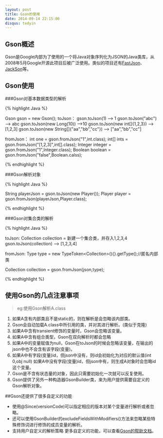 ```yaml
---
layout: post
title: Gson的使用
date: 2014-09-14 22:15:00
disqus: tedyin
---
```


## Gson概述
Gson是Google内部为了使用的一个将Java对象序列化为JSON的Java类库，从2008年5月Google开源此项目后被广泛使用。类似的项目还有[FastJson](https://github.com/alibaba/fastjson/wiki)、[JackSon](http://jackson.codehaus.org)等。

## Gson使用

###Gson对基本数据类型的解析

{% highlight Java %}

Gson gson = new Gson();
toJson：
gson.toJson(1) --> 1
gson.toJson("abc") --> abc
gson.toJson(new Long(10)) -->10
gson.toJson(new int[]{1,2,3}) -->[1,2,3]
gson.toJson(new String[]{"aa","bb","cc"}) --> ["aa","bb","cc"]


fromJson：
int one = gson.fromJson("1",int.class);
int[] ints = gson.fromJson("[1,2,3]",int[].class);
Integer integer = gson.fromJson("1",Integer.class);
Boolean boolean = gson.fromJson("false",Boolean.calss);

{% endhighlight %}

###Gson解析对象

{% highlight Java %}

String playerJson = gson.toJson(new Player());
Player player = gson.fromJson(playerJson,Player.class);

{% endhighlight %}

###Gson对集合类的解析

{% highlight Java %}

toJson:
Collection<Integer> collection = 新建一个集合类，并存入1,2,3,4
gson.toJson(collection) --> [1,2,3,4]


fromJson:
Type type = new TypeToken<Collection<Integer>>(){}.getType();//匿名内部类

Collection<Integer> collection = gson.fromJson(json,type);

{% endhighlight %}

## 使用Gson的几点注意事项
> eg:使用Gson解析A.class

1. 如果A含有内部类且不是static的，则在解析是会忽略该内部类。
2. Gson会自动加载A.class中所引用的类，并对其进行解析。(类似于克隆)
3. 如果A中含有transient修饰的变量时，Gson会忽略该变量。
4. 如果A中含有组合类型，Gson在双向解析时都会忽略
5. 如果A中的变量赋值为null，Gson在toJson的时候会忽略该变量，在输出的json中也不会含有该字段(变量)。
6. 如果A中有字段(变量)id，但json中没有，则id会初始化为对应的默认值(int 0,obj null)
如果A中没有字段(变量)id，但json中有，则生成A对象时会忽略id这个变量。
7. Gson是不含有状态量的对象，因此只需要初始化一次就可以反复使用。
8. Gson提供了另外一种构造器GsonBuilder类，来为用户提供需要自定义的Gson解析对象。

##Gson还提供了很多自定义的功能

+ 使用@Since(versionCode)可以指定相应的版本对某个变量进行解析或者忽略。
+ 还可以使用GsonBuilder的excludeFieldsWithModifiers()方法来忽略某些特殊修饰词进行修饰的成员变量的解析。
+ 支持用户自定义的解析策略
更多自定义的功能，可以查看[Gson的帮助文档](https://sites.google.com/site/gson/gson-user-guide)。
